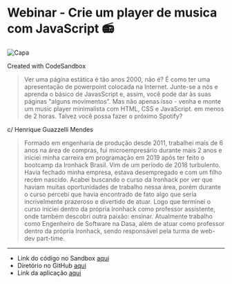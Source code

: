 # Webinar - Crie um player de musica com JavaScript 📻
![Capa](./prints/playerJS001.png)

Created with CodeSandbox

> Ver uma página estática é tão anos 2000, não é? É como ter uma apresentação de powerpoint colocada na Internet. Junte-se a nós e aprenda o básico de JavasScript e, assim, você pode dar às suas páginas "alguns movimentos". Mas não apenas isso - venha e monte um music player minimalista com HTML, CSS e JavaScript. em menos de 2 horas. Talvez você possa fazer o próximo Spotify?

c/  Henrique Guazzelli Mendes
> Formado em engenharia de produção desde 2011, trabalhei mais de 6 anos na área de compras, fui microempresário durante mais 2 anos e iniciei minha carreira em programação em 2019 após ter feito o bootcamp da Ironhack Brasil.
Vim de um período de 2018 turbulento. Havia fechado minha empresa, estava desempregado e com um filho recém nascido. Acabei buscando o curso da Ironhack por ver que haviam muitas oportunidades de trabalho nessa área, porém durante o curso percebi que havia encontrado de fato algo que seria incrivelmente prazeroso e divertido de atuar. Logo que terminei o curso iniciei dentro da própria Ironhack como professor assistente, onde também descobri outra paixão: ensinar.
Atualmente trabalho como Engenheiro de Software na Dasa, além de atuar como professor dentro da própria Ironhack, sendo responsável pela turma de web-dev part-time.

---

- Link do código no Sandbox [aqui](https://codesandbox.io/s/webinar-music-player-js-starter-code-h1f0q?file=/src/index.js)
- Diretório no GitHub [aqui](https://github.com/seralterego/ironhack-musicplayer)
- Link da aplicação [aqui]()
